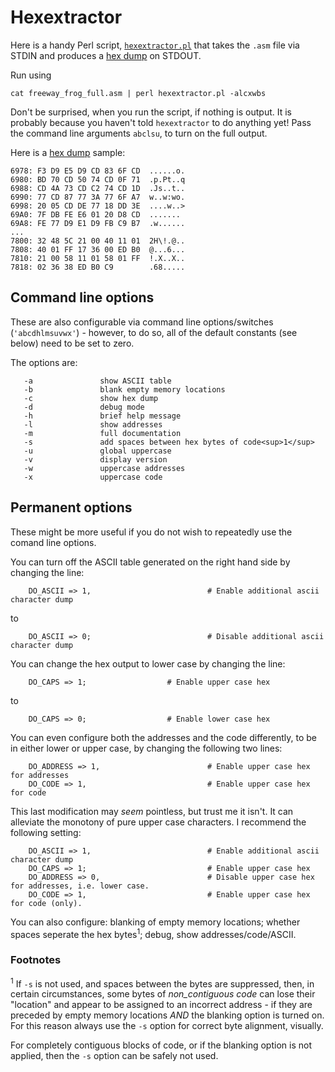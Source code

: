 # Hexextractor

Here is a handy Perl script, [`hexextractor.pl`](https://github.com/greenonline/SpectrumMachineLanguageForTheAbsoluteBeginner/blob/main/ASM/hexextractor.pl) that takes the `.asm` file via STDIN and produces a [hex dump](https://github.com/greenonline/SpectrumMachineLanguageForTheAbsoluteBeginner/blob/main/ASM/freeway_frog.hex) on STDOUT.

Run using 

```none
cat freeway_frog_full.asm | perl hexextractor.pl -alcxwbs
```

Don't be surprised, when you run the script, if nothing is output. It is probably because you haven't told `hexextractor` to do anything yet! Pass the command line arguments `abclsu`, to turn on the full output.

Here is a [hex dump](https://github.com/greenonline/SpectrumMachineLanguageForTheAbsoluteBeginner/blob/main/ASM/freeway_frog.hex) sample:

```none
6978: F3 D9 E5 D9 CD 83 6F CD  ......o.
6980: BD 70 CD 50 74 CD 0F 71  .p.Pt..q
6988: CD 4A 73 CD C2 74 CD 1D  .Js..t..
6990: 77 CD 87 77 3A 77 6F A7  w..w:wo.
6998: 20 05 CD DE 77 18 DD 3E  ....w..>
69A0: 7F DB FE E6 01 20 D8 CD  .......
69A8: FE 77 D9 E1 D9 FB C9 B7  .w......
...
7800: 32 48 5C 21 00 40 11 01  2H\!.@..
7808: 40 01 FF 17 36 00 ED B0  @...6...
7810: 21 00 58 11 01 58 01 FF  !.X..X..
7818: 02 36 38 ED B0 C9        .68.....
```

## Command line options

These are also configurable via command line options/switches (`'abcdhlmsuvwx'`) - however, to do so, all of the default constants (see below) need to be set to zero.

The options are: 

```none
   -a               show ASCII table
   -b               blank empty memory locations
   -c               show hex dump
   -d               debug mode
   -h               brief help message
   -l               show addresses
   -m               full documentation
   -s               add spaces between hex bytes of code<sup>1</sup>
   -u               global uppercase
   -v               display version
   -w               uppercase addresses
   -x               uppercase code
```

## Permanent options

These might be more useful if you do not wish to repeatedly use the comand line options.

You can turn off the ASCII table generated on the right hand side by changing the line:
```none
    DO_ASCII => 1,                          # Enable additional ascii character dump
```
to
```none
    DO_ASCII => 0;                          # Disable additional ascii character dump
```
You can change the hex output to lower case by changing the line:
```none
    DO_CAPS => 1;                  # Enable upper case hex
```
to
```none
    DO_CAPS => 0;                  # Enable lower case hex
```
You can even configure both the addresses and the code differently, to be in either lower or upper case, by changing the following two lines:
```none
    DO_ADDRESS => 1,                        # Enable upper case hex for addresses
    DO_CODE => 1,                           # Enable upper case hex for code
```
This last modification may *seem* pointless, but trust me it isn't. It can alleviate the monotony of pure upper case characters. I recommend the following setting:
```none
    DO_ASCII => 1,                          # Enable additional ascii character dump
    DO_CAPS => 1;                           # Enable upper case hex
    DO_ADDRESS => 0,                        # Disable upper case hex for addresses, i.e. lower case.
    DO_CODE => 1,                           # Enable upper case hex for code (only).
```

You can also configure: blanking of empty memory locations; whether spaces seperate the hex bytes<sup>1</sup>; debug, show addresses/code/ASCII.


### Footnotes

<sup>1</sup> If `-s` is not used, and spaces between the bytes are suppressed, then, in certain circumstances, some bytes of *non_contiguous code* can lose their "location" and appear to be assigned to an incorrect address - if they are preceded by empty memory locations *AND* the blanking option is turned on. For this reason always use the `-s` option for correct byte alignment, visually.

For completely contiguous blocks of code, or if the blanking option is not applied, then the `-s` option can be safely not used.
